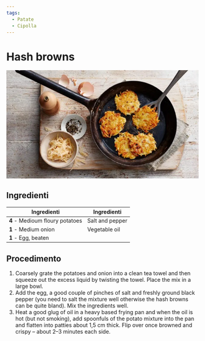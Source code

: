 ```yaml
---
tags:
  - Patate
  - Cipolla
---
```

# Hash browns

![](../../img/Hashbrowns.webp)

## Ingredienti

| Ingredienti                  | Ingredienti             |
| ---------------------------- | ----------------------- |
| **4** - Medioum floury potatoes | Salt and pepper |
| **1** - Medium onion | Vegetable oil |
| **1** - Egg, beaten | |

## Procedimento

1. Coarsely grate the potatoes and onion into a clean tea towel and then squeeze out the excess liquid by twisting the towel. Place the mix in a large bowl.
1. Add the egg, a good couple of pinches of salt and freshly ground black pepper (you need to salt the mixture well otherwise the hash browns can be quite bland). Mix the ingredients well.
1. Heat a good glug of oil in a heavy based frying pan and when the oil is hot (but not smoking), add spoonfuls of the potato mixture into the pan and flatten into patties about 1,5 cm thick. Flip over once browned and crispy – about 2–3 minutes each side.
